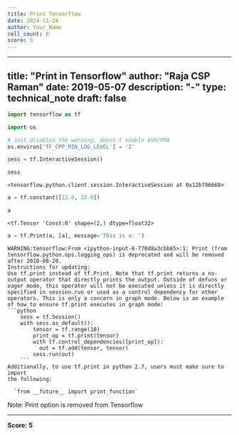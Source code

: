```yaml
---
title: Print Tensorflow
date: 2024-11-24
author: Your Name
cell_count: 8
score: 5
---
```


---
title: "Print in Tensorflow"
author: "Raja CSP Raman"
date: 2019-05-07
description: "-"
type: technical_note
draft: false
---

```python
import tensorflow as tf

import os

# Just disables the warning, doesn't enable AVX/FMA
os.environ['TF_CPP_MIN_LOG_LEVEL'] = '2'
```


```python
sess = tf.InteractiveSession()
```


```python
sess
```




    <tensorflow.python.client.session.InteractiveSession at 0x12b796668>




```python
a = tf.constant([12.0, 33.0])
```


```python
a
```




    <tf.Tensor 'Const:0' shape=(2,) dtype=float32>




```python
a = tf.Print(a, [a], message='This is a: ')
```

    WARNING:tensorflow:From <ipython-input-6-770d8a3cbb85>:1: Print (from tensorflow.python.ops.logging_ops) is deprecated and will be removed after 2018-08-20.
    Instructions for updating:
    Use tf.print instead of tf.Print. Note that tf.print returns a no-output operator that directly prints the output. Outside of defuns or eager mode, this operator will not be executed unless it is directly specified in session.run or used as a control dependency for other operators. This is only a concern in graph mode. Below is an example of how to ensure tf.print executes in graph mode:
    ```python
        sess = tf.Session()
        with sess.as_default():
            tensor = tf.range(10)
            print_op = tf.print(tensor)
            with tf.control_dependencies([print_op]):
              out = tf.add(tensor, tensor)
            sess.run(out)
        ```
    Additionally, to use tf.print in python 2.7, users must make sure to import
    the following:
    
      `from __future__ import print_function`
    


Note: Print option is removed from Tensorflow


---
**Score: 5**